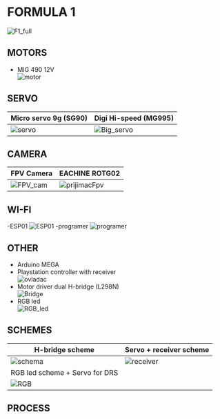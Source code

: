 # FORMULA 1
![F1_full](https://github.com/MaDProjekt/Formula1/assets/157323137/ed16f10c-4f77-43da-b678-fac3cb151f1f)

## MOTORS
- MIG 490 12V\
![motor](https://github.com/MaDProjekt/Formula1/assets/157323137/71b93e72-cd61-4600-88b2-59054b05d8e1)

## SERVO
| Micro servo 9g (SG90)            | Digi Hi-speed (MG995)         |
| ---------------------- | ---------------------- |
|![servo](https://github.com/MaDProjekt/Formula1/assets/157323137/c33978e5-e2ed-4172-bd56-470792c19acd) | ![Big_servo](https://github.com/MaDProjekt/Formula1/assets/157323137/36b15811-ca08-41f2-9f37-a3b954acbdfa) |

## CAMERA
| FPV Camera          | EACHINE ROTG02        |
| ---------------------- | ---------------------- |
|![FPV_cam](https://github.com/MaDProjekt/Formula1/assets/157323137/6dac537d-df4b-46c9-b868-948a382ed54c)|![prijimacFpv](https://github.com/MaDProjekt/Formula1/assets/157323137/6fa91529-83d6-4a93-9fff-be9f10085bf3)|

## WI-FI
-ESP01
![ESP01](https://github.com/MaDProjekt/Formula1/assets/157323137/1014cf30-39a1-49a5-8106-649251bfe5fa)
-programer
![programer](https://github.com/MaDProjekt/Formula1/assets/157323137/bb937c25-b295-4221-ad1f-165ba19c146e)


## OTHER
- Arduino MEGA
- Playstation controller with receiver\
![ovladac](https://github.com/MaDProjekt/Formula1/assets/157323137/bf4e4669-4a5f-4bdb-8dd6-58328ca52f34)
- Motor driver dual H-bridge (L298N)\
![Bridge](https://github.com/MaDProjekt/Formula1/assets/157323137/798c9a0d-d20f-41ee-977c-e9ffee51063c)
- RGB led\
![RGB_led](https://github.com/MaDProjekt/Formula1/assets/157323137/023f02e8-99c9-459b-980e-b07fe1f1da5d)

## SCHEMES

| H-bridge scheme             | Servo + receiver scheme            |
| ---------------------- | ---------------------- |
| ![schema](https://github.com/MaDProjekt/Formula1/assets/157323137/fea09472-8095-4ab5-93e0-0f4067c0ee72) | ![receiver](https://github.com/MaDProjekt/Formula1/assets/157323137/ff7269c1-9dd0-42a5-b654-4964fd836d77) |
| RGB led scheme + Servo for DRS            | 
| ![RGB](https://github.com/MaDProjekt/Formula1/assets/157323137/52eb4047-365b-4df0-b7c6-d6ef22f2be9d) |
## PROCESS

  
